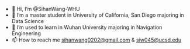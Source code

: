 - 👋 Hi, I’m @SihanWang-WHU
- 👀 I’m a master student in University of California, San Diego majoring in Data Science
- 🌱 I’m used to learn in Wuhan University majoring in Navigation Engineering
- 📫 How to reach me sihanwang0202@gmail.com & siw045@ucsd.edu

<!---
SihanWang-WHU/SihanWang-WHU is a ✨ special ✨ repository because its `README.md` (this file) appears on your GitHub profile.
You can click the Preview link to take a look at your changes.
--->
